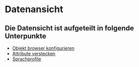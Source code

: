 # Datenansicht

## Die Datensicht ist aufgeteilt in folgende Unterpunkte

-   [Objekt browser konfigurieren](./objekt-browser-konfigurieren.md)
-   [Attribute verstecken](./attribute-verstecken.md)
-   [Sprachprofile](./sprachprofile.md)
